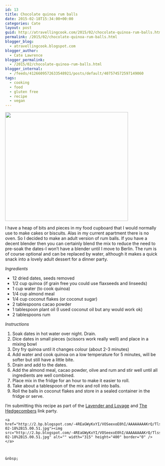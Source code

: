 ```yaml
---
id: 13
title: Chocolate quinoa rum balls
date: 2015-02-18T15:34:00+00:00
categories: Cate
layout: post
guid: http://atravellingcook.com/2015/02/chocolate-quinoa-rum-balls.html
permalink: /2015/02/chocolate-quinoa-rum-balls.html
blogger_blog:
  - atravellingcook.blogspot.com
blogger_author:
  - Cate Lawrence
blogger_permalink:
  - /2015/02/chocolate-quinoa-rum-balls.html
blogger_internal:
  - /feeds/4126609572633548921/posts/default/407574572597149060
tags:
  - cooking
  - food
  - gluten free
  - recipe
  - vegan
---
```





  <a  href="http://2.bp.blogspot.com/-wzkeTPzC_9s/VOShSPm0mtI/AAAAAAAAKrg/PvintHS-69k/s1600/2015-02-18%2B15.01.00.jpg"><img src="http://2.bp.blogspot.com/-wzkeTPzC_9s/VOShSPm0mtI/AAAAAAAAKrg/PvintHS-69k/s1600/2015-02-18%2B15.01.00.jpg" alt="" width="400" height="355" border="0" /></a>





I have a heap of bits and pieces in my food cupboard that I would normally use to make cakes or biscuits. Alas in my current apartment there is no oven. So I decided to make an adult version of rum balls. If you have a decent blender then you can certainly blend the mix to reduce the need to pre-soak the dates-I won&#8217;t have a blender until I move to Berlin. The rum is of course optional and can be replaced by water, although it makes a quick snack into a lovely adult dessert for a dinner party.



_Ingredients_

  * 12 dried dates, seeds removed
  * 1/2 cup quinoa (if grain free you could use flaxseeds and linseeds)
  * 1 cup water (to cook quinoa)
  * 1/4 cup almond meal
  * 1/4 cup coconut flakes (or coconut sugar)
  * 2 tablespoons cacao powder
  * 1 tablespoon plant oil (I used coconut oil but any would work ok)
  * 2 tablespoons rum

_Instructions_

  1. Soak dates in hot water over night. Drain.
  2. Dice dates in small pieces (scissors work really well) and place in a mixing bowl
  3. Dry fry quinoa until it changes colour (about 2-3 minutes)
  4. Add water and cook quinoa on a low temperature for 5 minutes, will be softer but still have a little bite.
  5. Drain and add to the dates.
  6. Add the almond meal, cacao powder, olive and rum and stir well until all ingredients are well combined.
  7. Place mix in the fridge for an hour to make it easier to roll.
  8. Take about a tablespoon of the mix and roll into balls.
  9. Roll the balls in coconut flakes and store in a sealed container in the fridge or serve.

I&#8217;m submitting this recipe as part of the [Lavender and Lovage](http://lavenderandlovage.com/) and [The Hedgecombers](http://hedgecombers.com/) link party.


  
    <a  href="http://2.bp.blogspot.com/-4REaGWyKxYI/VOSeexoE0hI/AAAAAAAAKrQ/TlsscRzQuQg/s1600/2015-02-18%2B15.00.51.jpg"><img src="http://2.bp.blogspot.com/-4REaGWyKxYI/VOSeexoE0hI/AAAAAAAAKrQ/TlsscRzQuQg/s1600/2015-02-18%2B15.00.51.jpg" alt="" width="315" height="400" border="0" /></a>
  
  
  
    &nbsp;
  
